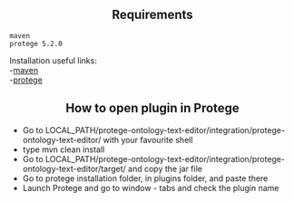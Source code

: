 <h2 align=center>Requirements</h2>

```
maven
protege 5.2.0
```
Installation useful links: <br/>
-<a href="https://maven.apache.org/guides/getting-started/maven-in-five-minutes.html">maven</a> <br/>
-<a href="https://protege.stanford.edu/products.php#desktop-protege">protege</a> <br/>

<h2 align=center>How to open plugin in Protege</h2>
<ul>
  <li>Go to LOCAL_PATH/protege-ontology-text-editor/integration/protege-ontology-text-editor/ with your favourite shell</li>
  <li>type mvn clean install</li>
  <li>Go to LOCAL_PATH/protege-ontology-text-editor/integration/protege-ontology-text-editor/target/ and copy the jar file</li>
  <li>Go to protege installation folder, in plugins folder, and paste there</li>
  <li>Launch Protege and go to window - tabs and check the plugin name</li>
<lu>

